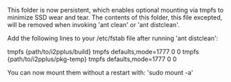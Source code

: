 This folder is now persistent, which enables optional mounting via tmpfs to
minimize SSD wear and tear. The contents of this folder, this file excepted,
will be removed when invoking 'ant clean' or 'ant distclean'.

Add the following lines to your /etc/fstab file after running 'ant distclean':

tmpfs {path/to/i2pplus/build}         tmpfs defaults,mode=1777   0  0
tmpfs {path/to/i2pplus/pkg-temp}      tmpfs defaults,mode=1777   0  0

You can now mount them without a restart with: 'sudo mount -a'
